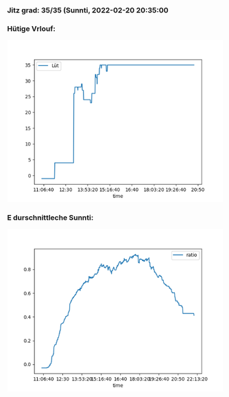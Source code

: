 ### Jitz grad: 35/35 (Sunnti, 2022-02-20 20:35:00

### Hütige Vrlouf:
![Graph](Today.png)

### E durschnittleche Sunnti:
![Graph](Sunnti.png)